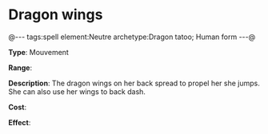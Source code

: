 # Dragon wings

@---
tags:spell
element:Neutre
archetype:Dragon tatoo; Human form
---@

**Type**:
Mouvement

**Range**:

**Description**:
The dragon wings on her back spread to propel her she jumps. She can also use her wings to back dash. 

**Cost**:

**Effect**:
